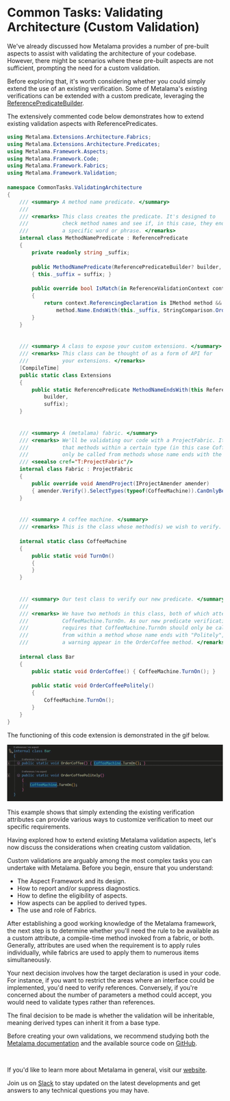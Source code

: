 # Common Tasks: Validating Architecture (Custom Validation)

We've already discussed how Metalama provides a number of pre-built aspects to assist with validating the architecture of your codebase. However, there might be scenarios where these pre-built aspects are not sufficient, prompting the need for a custom validation.

Before exploring that, it's worth considering whether you could simply extend the use of an existing verification. Some of Metalama's existing verifications can be extended with a custom predicate, leveraging the [ReferencePredicateBuilder](https://doc.postsharp.net/metalama/api/metalama-extensions-architecture-predicates-referencepredicatebuilder).

The extensively commented code below demonstrates how to extend existing validation aspects with ReferencePredicates.

```c#
using Metalama.Extensions.Architecture.Fabrics;
using Metalama.Extensions.Architecture.Predicates;
using Metalama.Framework.Aspects;
using Metalama.Framework.Code;
using Metalama.Framework.Fabrics;
using Metalama.Framework.Validation;

namespace CommonTasks.ValidatingArchitecture
{
    /// <summary> A method name predicate. </summary>
    ///
    /// <remarks> This class creates the predicate. It's designed to
    ///           check method names and see if, in this case, they end with
    ///           a specific word or phrase. </remarks>
    internal class MethodNamePredicate : ReferencePredicate
    {
        private readonly string _suffix;

        public MethodNamePredicate(ReferencePredicateBuilder? builder, string suffix) : base(builder)
        { this._suffix = suffix; }

        public override bool IsMatch(in ReferenceValidationContext context)
        {
            return context.ReferencingDeclaration is IMethod method &&
                method.Name.EndsWith(this._suffix, StringComparison.Ordinal);
        }
    }


    /// <summary> A class to expose your custom extensions. </summary>
    /// <remarks> This class can be thought of as a form of API for
    ///           your extensions. </remarks>
    [CompileTime]
    public static class Extensions
    {
        public static ReferencePredicate MethodNameEndsWith(this ReferencePredicateBuilder? builder, string suffix) => new MethodNamePredicate(
            builder,
            suffix);
    }


    /// <summary> A (metalama) fabric. </summary>
    /// <remarks> We'll be validating our code with a ProjectFabric. It will verify
    ///           that methods within a certain type (in this case CoffeeMachine) can
    ///           only be called from methods whose name ends with the word "Politely". </remarks>
    /// <seealso cref="T:ProjectFabric"/>
    internal class Fabric : ProjectFabric
    {
        public override void AmendProject(IProjectAmender amender)
        { amender.Verify().SelectTypes(typeof(CoffeeMachine)).CanOnlyBeUsedFrom(r => r.MethodNameEndsWith("Politely")); }
    }


    /// <summary> A coffee machine. </summary>
    /// <remarks> This is the class whose method(s) we wish to verify. </remarks>

    internal static class CoffeeMachine
    {
        public static void TurnOn()
        {
        }
    }


    /// <summary> Our test class to verify our new predicate. </summary>
    ///
    /// <remarks> We have two methods in this class, both of which attempt to call
    ///           CoffeeMachine.TurnOn. As our new predicate verification
    ///           requires that CoffeeMachine.TurnOn should only be called
    ///           from within a method whose name ends with "Politely", we should see
    ///           a warning appear in the OrderCoffee method. </remarks>

    internal class Bar
    {
        public static void OrderCoffee() { CoffeeMachine.TurnOn(); }

        public static void OrderCoffeePolitely()
        {
            CoffeeMachine.TurnOn();
        }
    }
}
```

The functioning of this code extension is demonstrated in the gif below.

![](images/refpredicate.gif)

This example shows that simply extending the existing verification attributes can provide various ways to customize verification to meet our specific requirements.

Having explored how to extend existing Metalama validation aspects, let's now discuss the considerations when creating custom validation.

Custom validations are arguably among the most complex tasks you can undertake with Metalama. Before you begin, ensure that you understand:

- The Aspect Framework and its design.
- How to report and/or suppress diagnostics.
- How to define the eligibility of aspects.
- How aspects can be applied to derived types.
- The use and role of Fabrics.

After establishing a good working knowledge of the Metalama framework, the next step is to determine whether you'll need the rule to be available as a custom attribute, a compile-time method invoked from a fabric, or both. Generally, attributes are used when the requirement is to apply rules individually, while fabrics are used to apply them to numerous items simultaneously.

Your next decision involves how the target declaration is used in your code. For instance, if you want to restrict the areas where an interface could be implemented, you'd need to verify references. Conversely, if you're concerned about the number of parameters a method could accept, you would need to validate types rather than references.

The final decision to be made is whether the validation will be inheritable, meaning derived types can inherit it from a base type.

Before creating your own validations, we recommend studying both the [Metalama documentation](https://doc.postsharp.net/metalama/conceptual/architecture/extending) and the available source code on [GitHub](https://github.com/postsharp/Metalama.Framework/tree/release/2024.0/Metalama.Framework/Validation).

<br>

If you'd like to learn more about Metalama in general, visit our [website](https://www.postsharp.net/metalama).

Join us on [Slack](https://www.postsharp.net/slack) to stay updated on the latest developments and get answers to any technical questions you may have.
